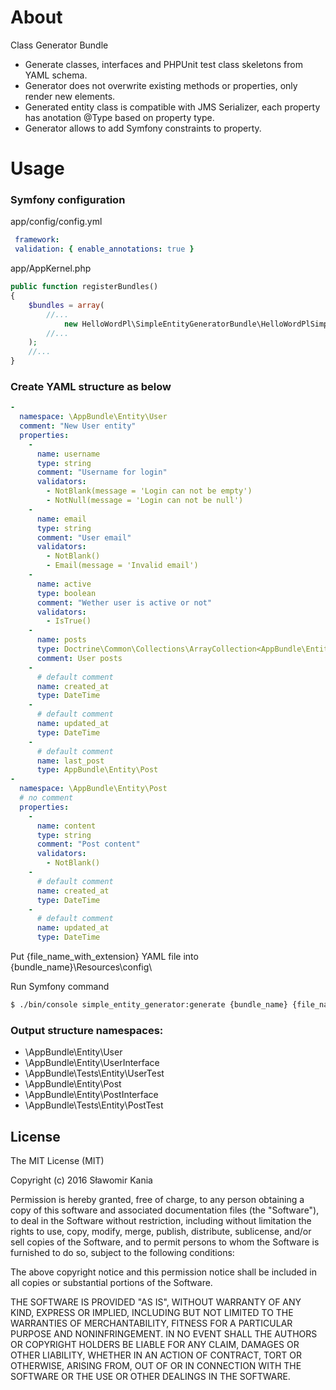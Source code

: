 # About

Class Generator Bundle
- Generate classes, interfaces and PHPUnit test class skeletons from YAML schema.
- Generator does not overwrite existing methods or properties, only render new elements.
- Generated entity class is compatible with JMS Serializer, each property has anotation @Type based on property type.
- Generator allows to add Symfony constraints to property.

# Usage

### Symfony configuration

 app/config/config.yml
```yml
 framework:
 validation: { enable_annotations: true }
```
app/AppKernel.php
```php
public function registerBundles()
{
    $bundles = array(
        //...
            new HelloWordPl\SimpleEntityGeneratorBundle\HelloWordPlSimpleEntityGeneratorBundle(),
        //...
    );
    //...
}
```

### Create YAML structure as below

```yml
-
  namespace: \AppBundle\Entity\User
  comment: "New User entity"
  properties:
    -
      name: username
      type: string
      comment: "Username for login"
      validators:
        - NotBlank(message = 'Login can not be empty')
        - NotNull(message = 'Login can not be null')
    -
      name: email
      type: string
      comment: "User email"
      validators:
        - NotBlank()
        - Email(message = 'Invalid email')
    -
      name: active
      type: boolean
      comment: "Wether user is active or not"
      validators:
        - IsTrue()
    -
      name: posts
      type: Doctrine\Common\Collections\ArrayCollection<AppBundle\Entity\Post>
      comment: User posts
    -
      # default comment
      name: created_at
      type: DateTime
    -
      # default comment
      name: updated_at
      type: DateTime
    -
      # default comment
      name: last_post
      type: AppBundle\Entity\Post
-
  namespace: \AppBundle\Entity\Post
  # no comment
  properties:
    -
      name: content
      type: string
      comment: "Post content"
      validators:
        - NotBlank()
    -
      # default comment
      name: created_at
      type: DateTime
    -
      # default comment
      name: updated_at
      type: DateTime
```

Put {file_name_with_extension} YAML file into {bundle_name}\Resources\config\

Run Symfony command

```sh
$ ./bin/console simple_entity_generator:generate {bundle_name} {file_name_with_extension}
```
### Output structure namespaces:

- \AppBundle\Entity\User
- \AppBundle\Entity\UserInterface
- \AppBundle\Tests\Entity\UserTest
- \AppBundle\Entity\Post
- \AppBundle\Entity\PostInterface
- \AppBundle\Tests\Entity\PostTest


License
----

The MIT License (MIT)

Copyright (c) 2016 Sławomir Kania

Permission is hereby granted, free of charge, to any person obtaining a copy
of this software and associated documentation files (the "Software"), to deal
in the Software without restriction, including without limitation the rights
to use, copy, modify, merge, publish, distribute, sublicense, and/or sell
copies of the Software, and to permit persons to whom the Software is
furnished to do so, subject to the following conditions:

The above copyright notice and this permission notice shall be included in all
copies or substantial portions of the Software.

THE SOFTWARE IS PROVIDED "AS IS", WITHOUT WARRANTY OF ANY KIND, EXPRESS OR
IMPLIED, INCLUDING BUT NOT LIMITED TO THE WARRANTIES OF MERCHANTABILITY,
FITNESS FOR A PARTICULAR PURPOSE AND NONINFRINGEMENT. IN NO EVENT SHALL THE
AUTHORS OR COPYRIGHT HOLDERS BE LIABLE FOR ANY CLAIM, DAMAGES OR OTHER
LIABILITY, WHETHER IN AN ACTION OF CONTRACT, TORT OR OTHERWISE, ARISING FROM,
OUT OF OR IN CONNECTION WITH THE SOFTWARE OR THE USE OR OTHER DEALINGS IN THE
SOFTWARE.
